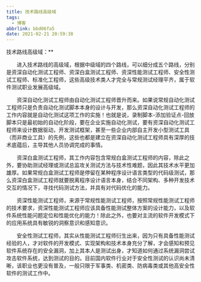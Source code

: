 ```yaml
---
title: 技术路线高级域
tags:
  - 博客
abbrlink: bbd06fa5
date: 2021-02-21 20:59:38
---
```


 <!-- more --> 

技术路线高级域：**

　　进入技术路线的高级域，根据中级域的四个路线，可以细分成五个路线，分别是资深自动化测试工程师、资深白盒测试工程师、资深性能测试工程师、安全性测试工程师、标准化工程师，这些高级技术类人才完全与常规测试经理平齐，属于软件测试职业发展高级域。

　　资深自动化测试工程师由自动化测试工程师晋升而来。如果说常规自动化测试工程师只是负责自动化测试脚本本身的设计与开发，那么资深自动化测试工程师的工作内容就是自动化测试这项工作的实施！也就是说，录制脚本-添加验证点-回放脚本只是最初始的自动化阶段，要在企业实施自动化测试，要有资深自动化测试工程师来设计数据驱动，开发测试框架，甚至一些企业内部自主开发小型测试工具（而非商业工具）的先例，这些也都是建立在资深自动化测试工程师具有深厚的技术底蕴后，主导其他人员协调完成的事情。

　　资深白盒测试工程师，其工作内容包含常规白盒测试工程师的内容，除此之外，要协助测试经理或测试总监攻关测试方法与技术性难题，因此其技术水平更加雄厚。如果常规白盒测试工程师是停留在某种程序设计语言类型的代码级测试，那么资深白盒测试工程师就要脱离程序设计语言本身，结合不同架构、多种开发技术交互的情况下，寻找代码测试方法，并具有对代码优化的能力。

　　资深性能测试工程师，来源于常规性能测试工程师，按照常规性能测试工程师的技术要求，资深性能测试工程师应该具备性能测试整体方案的设计能力，以及软件系统性能问题定位和性能优化的能力！除此之外，也要对主流的软件开发模式下的应用系统具有敏锐的洞察意识和感知意识。

　　安全性测试工程师，其实从性能测试工程师衍生出来，因为只有具备性能测试经验的人，才对软件的开发模式、实现架构和技术本身充分了解，才会感知和预见软件系统存在的安全漏洞，加上其本人是测试出身，才知道如何通过系统漏洞尝试攻击软件系统，达到测试的目的。目前国内软件行业对于安全性测试的认识尚未清晰，该职业也更没有普及，一般只限于军事类、机密类、防病毒类或其他高安全性软件的测试工作中。